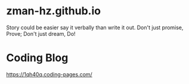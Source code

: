 # zman-hz.github.io
Story could be easier say it verbally than write it out. Don't just promise, Prove; Don't just dream, Do!
# Coding Blog
https://1qh40q.coding-pages.com/
